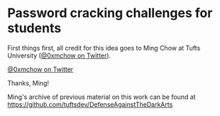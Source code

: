 # Password cracking challenges for students

First things first, all credit for this idea goes to Ming Chow at Tufts University ([@0xmchow on Twitter](https://twitter.com/0xmchow)).

<a href="https://twitter.com/0xmchow" target="blank">@0xmchow on Twitter</a>

Thanks, Ming!

Ming's archive of previous material on this work can be found at https://github.com/tuftsdev/DefenseAgainstTheDarkArts

